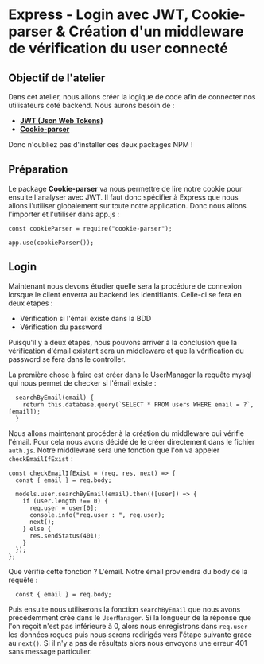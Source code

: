 # Express - Login avec JWT, Cookie-parser & Création d'un middleware de vérification du user connecté

## Objectif de l'atelier

Dans cet atelier, nous allons créer la logique de code afin de connecter nos utilisateurs côté backend. Nous aurons besoin de :

- [**JWT (Json Web Tokens)**](https://www.npmjs.com/package/jsonwebtoken)
- [**Cookie-parser**](https://www.npmjs.com/package/cookie-parser)

Donc n'oubliez pas d'installer ces deux packages NPM !

## Préparation

Le package **Cookie-parser** va nous permettre de lire notre cookie pour ensuite l'analyser avec JWT. Il faut donc spécifier à Express que nous allons l'utiliser globalement sur toute notre application.
Donc nous allons l'importer et l'utiliser dans app.js :

```
const cookieParser = require("cookie-parser");

app.use(cookieParser());
```

## Login

Maintenant nous devons étudier quelle sera la procédure de connexion lorsque le client enverra au backend les identifiants. Celle-ci se fera en deux étapes :

- Vérification si l'émail existe dans la BDD
- Vérification du password

Puisqu'il y a deux étapes, nous pouvons arriver à la conclusion que la vérification d'émail existant sera un middleware et que la vérification du password se fera dans le controller.

La première chose à faire est créer dans le UserManager la requête mysql qui nous permet de checker si l'émail existe :

```
  searchByEmail(email) {
    return this.database.query(`SELECT * FROM users WHERE email = ?`, [email]);
  }
```

Nous allons maintenant procéder à la création du middleware qui vérifie l'émail. Pour cela nous avons décidé de le créer directement dans le fichier `auth.js`. Notre middleware sera une fonction que l'on va appeler `checkEmailIfExist` :

```
const checkEmailIfExist = (req, res, next) => {
  const { email } = req.body;

  models.user.searchByEmail(email).then(([user]) => {
    if (user.length !== 0) {
      req.user = user[0];
      console.info("req.user : ", req.user);
      next();
    } else {
      res.sendStatus(401);
    }
  });
};
```

Que vérifie cette fonction ? L'émail. Notre émail proviendra du body de la requête : 
```
  const { email } = req.body;
```

Puis ensuite nous utiliserons la fonction `searchByEmail` que nous avons précédemment crée dans le `UserManager`. Si la longueur de la réponse que l'on reçoit n'est pas inférieure à 0, alors nous enregistrons dans `req.user` les données reçues puis nous serons redirigés vers l'étape suivante grace au `next()`. Si il n'y a pas de résultats alors nous envoyons une erreur 401 sans message particulier.


